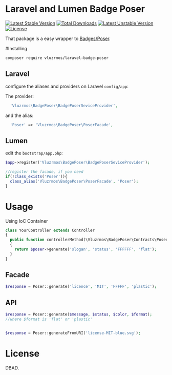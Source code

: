 # Laravel and Lumen Badge Poser 

[![Latest Stable Version](https://poser.pugx.org/vluzrmos/badge-poser/v/stable)](https://packagist.org/packages/vluzrmos/badge-poser) [![Total Downloads](https://poser.pugx.org/vluzrmos/badge-poser/downloads)](https://packagist.org/packages/vluzrmos/badge-poser) [![Latest Unstable Version](https://poser.pugx.org/vluzrmos/badge-poser/v/unstable)](https://packagist.org/packages/vluzrmos/badge-poser) [![License](https://poser.pugx.org/vluzrmos/badge-poser/license)](https://packagist.org/packages/vluzrmos/badge-poser)

That package is a easy wrapper to [Badges/Poser](https://github.com/badges/poser).

#Installing

```bash
composer require vluzrmos/laravel-badge-poser
```
## Laravel
configure the aliases and providers on Laravel `config/app`:

The provider:
```php
  'Vluzrmos\BadgePoser\BadgePoserSeviceProvider',
```

and the alias:

```php
  'Poser' => 'Vluzrmos\BadgePoser\PoserFacade',
```

## Lumen

edit the `bootstrap/app.php`:

```php
$app->register('Vluzrmos\BadgePoser\BadgePoserSeviceProvider');

//register the facade, if you need
if(!class_exists('Poser')){
  class_alias('Vluzrmos\BadgePoser\PoserFacade', 'Poser');
}
```

# Usage

Using IoC Container

```php
class YourController extends Controller
{
  public function controllerMethod(\Vluzrmos\BadgePoser\Contracts\Poser $poser)
  {
    return $poser->generate('slogan', 'status', 'FFFFFF', 'flat');
  }
} 
```

## Facade

```php
$response = Poser::generate('licence', 'MIT', 'FFFFF', 'plastic');
```

## API

```php
$response = Poser::generate($message, $status, $color, $format);
//where $format is 'flat' or 'plastic'


$response = Poser::generateFromURI('license-MIT-blue.svg');
```

# License

DBAD.
